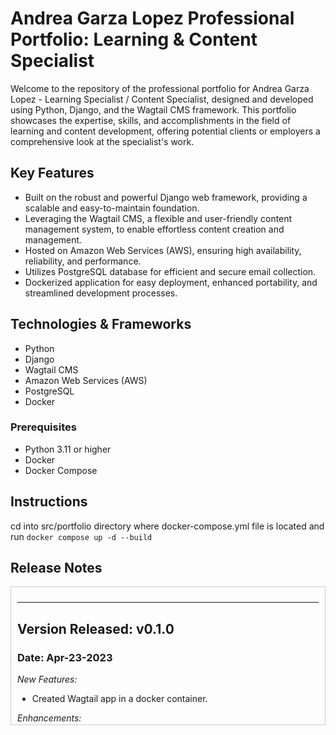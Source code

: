 # Andrea Garza Lopez Professional Portfolio: Learning & Content Specialist

Welcome to the repository of the professional portfolio for Andrea Garza Lopez - Learning Specialist / Content Specialist, designed and developed using Python, Django, and the Wagtail CMS framework. This portfolio showcases the expertise, skills, and accomplishments in the field of learning and content development, offering potential clients or employers a comprehensive look at the specialist's work.

## Key Features

- Built on the robust and powerful Django web framework, providing a scalable and easy-to-maintain foundation.
- Leveraging the Wagtail CMS, a flexible and user-friendly content management system, to enable effortless content creation and management.
- Hosted on Amazon Web Services (AWS), ensuring high availability, reliability, and performance.
- Utilizes PostgreSQL database for efficient and secure email collection.
- Dockerized application for easy deployment, enhanced portability, and streamlined development processes.

## Technologies & Frameworks

- Python
- Django
- Wagtail CMS
- Amazon Web Services (AWS)
- PostgreSQL
- Docker

### Prerequisites

- Python 3.11 or higher
- Docker
- Docker Compose

## Instructions

cd into src/portfolio directory where docker-compose.yml file is located and run
``` docker compose up -d --build ```

## Release Notes

<div style="height: 200px; overflow-y: scroll; border: 1px solid #ccc; padding: 10px;">

---
## Version Released: v0.1.0
### Date: Apr-23-2023

_New Features:_

-   Created Wagtail app in a docker container. 
    

_Enhancements:_

-   N/A 

_Fixes:_

-   N/A

---
## Version Released: v0.0.0
### Date: Apr-22-2023

_New Features:_

-   Initial commit & project setup. 
    

_Enhancements:_

-   N/A 

_Fixes:_

-   N/A

---

</div>

